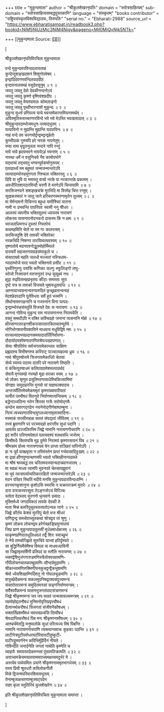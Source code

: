 +++
title = "मुकुन्दमाला"
author = "श्रीकुलशेखरनृपतिः"
domain = "स्तोत्रसाहित्यम्"
sub-domain = "स्तोत्रसाहित्यसम्बद्धपुस्तकानि"
language = "संस्कृतम्"
"books contributor" = "राष्ट्रियसंस्कृतविश्वविद्यालयः, तिरुपतिः"
"serial no." = "Ebharati-2988"
source_url = "https://www.ebharatisampat.in/readbook3.php?bookid=NjM5NjUzMjc3NjM4Njgy&pageno=MjI0MjQyNjk5NTk="

+++
[[मुकुन्दमाला	Source: [EB](https://www.ebharatisampat.in/readbook3.php?bookid=NjM5NjUzMjc3NjM4Njgy&pageno=MjI0MjQyNjk5NTk=)]]

\[













श्रीकुलशेखरनृपतिविरचिता मुकुन्दमाला

वन्दे मुकुन्दमरविन्ददलायताक्षं  
कुन्देन्दुशङ्खदशनं शिशुगोपवेषम्‌ ।  
इन्द्रादिदेवगणवन्दितपादपीठं  
वृन्दावनालयमहं वसुदेवसूनुम्‌ ॥ १ ॥  
जयतु जयतु देवो देवकीनन्दनोऽयं  
जयतु जयतु कृष्णो वृष्णिवंशप्रदीपः ।  
जयतु जयतु मेघश्यामलः कोमलाङ्गो  
जयतु जयतु पृथ्वीभारनाशो मुकुन्दः ॥ २ ॥  
मुकुन्द मूर्ध्ना प्रणिपत्य याचे भवन्तमेकान्तमियन्तमर्थम्‌ ।  
अविस्मृतिस्त्वच्चरणारविन्दे भवे भवे मेऽस्ति भवत्प्रसादात्‌ ॥ ३ ॥  
श्रीमुकुन्दपदाम्भोजमधुनः परमाद्भुतम्‌ ।  
यत्पायिनो न मुह्यन्ति मुह्यन्ति यदपायिनः ॥ ४ ॥  
नाहं वन्दे तव चरणयोर्द्वन्द्वमद्वन्द्वहेतोः  
कुम्भीपाकं गुरुमपि हरे नारकं नापनेतुम्‌ ।  
रम्या रामा मृदुतनुलता नन्दने नापि रन्तुं  
भावे भावे हृदयभवने भावयेऽहं भवन्तम्‌ ॥ ५ ॥  
नास्था धर्मे न वसुनिचये नैव कामोपभोगे  
यद्भाव्यं तद्भवतु भगवन्पूर्वकर्मानुरूपम्‌ ।  
एतत्प्रार्थ्यं मम बहुमतं जन्मजन्मान्तरेऽपि  
त्वत्पादाम्भोरुहयुगगता निश्चला भक्तिरस्तु ॥ ६ ॥  
दिवि वा भुवि वा ममास्तु वासो नरके वा नरकान्तके प्रकामम्‌ ।  
अवधीरितशारदारविन्दौ चरणौ ते मरणेऽपि चिन्तयामि ॥ ७ ॥  
सरसिजनयने सशङ्खचक्रे मुरभिदि मा विरमेह चित्त रन्तुम्‌ ।  
सुखकरमपरं न जातु जाने हरिचरणस्मरणामृतेन तुल्यम्‌ ॥ ८ ॥  
मा भैर्मन्दमनो विचिन्त्य बहुधा यामीश्चिरं यातना  
नामी नः प्रभवन्ति पापरिपवः स्वामी ननु श्रीधरः ।  
आलस्यं व्यपनीय भक्तिसुलभं ध्यायस्व नारायणं  
लोकस्य व्यसनापनोदनकरो दासस्य किं न क्षमः ॥ ९ ॥  
भवजलधिमगाधं दुस्तरं निस्तरेयं  
कथमहमिति चेतो मा स्म गाः कातरत्वम्‌ ।  
सरसिजदृशि देवे तावकी भक्तिरेका  
नरकभिदि निषण्णा तारयिष्यत्यवश्यम्‌ ॥ १० ॥  
तृष्णातोये मदनपवनोद्धूतमोहोर्मिमाले  
दारावर्ते सहजतनयग्राहसंघाकुले च ।  
संसाराख्ये महति जलधौ मज्जतां नस्त्रिधाम-  
न्पादाम्भोजे वरद भवतो भक्तिनावे प्रसीद ॥ ११ ॥  
पृथ्वीरेणुरणुः पयांसि कणिकाः फल्गुः स्फुलिङ्गो लघु-  
स्तेजो निःश्वसनं मरुत्तनुतरं रन्ध्रं सुसूक्ष्मं नभः ।  
क्षुद्रा रुद्रपितामहप्रभृतयः कीटाः समस्ताः सुरा  
दृष्टे यत्र स तावको विजयते भूमावधूतावधिः ॥ १२ ॥  
आम्नायाभ्यसनान्यरण्यरुदितं कृच्छ्रव्रतान्यन्वहं  
मेदश्छेदपदानि पूर्तविधयः सर्वे हुतं भस्मनि ।  
तीर्थानामवगाहनानि च गजस्नानं विना यत्पद-  
द्वन्द्वाम्भोरुहसंस्तुतिं विजयते देवः स नारायणः ॥ १३ ॥  
आनन्द गोविन्द मुकुन्द राम नारायणानन्त निरामयेति ।  
वक्तुं समर्थोऽपि न वक्ति कश्चिदहो जनानां व्यसनानि मोक्षे ॥ १४ ॥  
क्षीरसागरतरङ्गशीकरासारतारकितचारुमूर्तये ।  
भोगिभोगशयनीयशायिने माधवाय मधुविद्विषे नमः ॥ १५ ॥  
वात्सल्यादभयप्रदानसमयादार्तार्तिनिर्वापणा-  
दौदार्यादघशोषणादगणितश्रेयःपदप्रापणात्‌ ।  
सेव्यः श्रीपतिरेव सर्वजगतामेकान्ततः साक्षिणः  
प्रह्लादश्च विभीषणश्च करिराट्‌ पाञ्चाल्यहल्या ध्रुवः ॥ १६ ॥  
नाथे श्रीपुरुषोत्तमे त्रिजगतामेकाधिपे चेतसा  
सेव्ये स्वस्य पदस्य दातरि परे नारायणे तिष्ठति ।  
यं कंचित्पुरुषाधमं कतिपयग्रामेशमल्पादर्थदं  
सेवायै मृगयामहे नरमहो मूढा वराका वयम्‌ ॥ १७ ॥  
भो लोकाः शृणुत प्रसूतिमरणव्याधेश्चिकित्सामिमां  
योगज्ञाः समुदाहरन्ति मुनयो यां याज्ञवल्क्यादयः ।  
अन्तर्ज्योतिरमेयमेकममृतं कृष्णाख्यमापीयतां  
यत्पीतं परमौषधं वितनुते निर्वाणमात्यन्तिकम्‌ ॥ १८ ॥  
बद्धेनाञ्जलिना नतेन शिरसा गात्रैः सरोमोद्गमैः  
कण्ठेन सवरगद्गदेन नयनेनोद्गीर्णबाष्पाम्बुना ।  
नित्यं त्वच्चरणारविन्दयुगलध्यानामृतास्वादिना-  
मस्माकं सरसीरुहाक्ष सततं संपद्यतां जीवितम्‌ ॥ १९ ॥  
तत्त्वं ब्रुवाणानि परं परस्मादहो क्षरन्तीव सुधां पदानि ।  
आवर्तय प्राञ्जलिरस्मि जिह्वे नामानि नारायणगोचराणि ॥ २० ॥  
इदं शरीरं परिणामपेशलं पतत्यवश्यं श्लथसंधि जर्जरम्‌ ।  
किमौषधैः क्लिश्यसि मूढ दुर्मते निरामयं कृष्णरसायनं पिब ॥ २१ ॥  
श्रीमन्नाम प्रोच्य नारायणाख्यं येन प्राप्ता वाञ्छितं पापिनोऽपि ।  
हा नः पूर्वं वाक्प्रवृत्ता न तस्मिंस्तेन प्राप्तं गर्भवासादिदुःखम्‌ ॥ २२ ॥  
मा द्राक्षं क्षीणपुण्यान्क्षणमपि भवतो भक्तिहीनान्पदाब्जे  
मा श्रौषं श्रव्यबद्धं तव चरितमपास्यान्यदाख्यानजातम्‌ ।  
मा स्प्राक्षं माधव त्वामपि भुवनपते चेतसापह्नुवानं  
मा भूवं त्वत्सपर्याव्यतिकररहितो जन्मजन्मान्तरेऽपि ॥ २३ ॥  
मदन परिहर स्थितिं मदीये मनसि मुकुन्दपदारविन्दधाम्नि ।  
हरनयनकृशानुना कृशोऽसि स्मरसि न चक्रपराक्रमं मुरारेः ॥ २४ ॥  
दारा वाराकरवरसुता तेऽङ्गजोऽयं विरिञ्चः  
स्तोता वेदस्तव सुरगणो भृत्यवर्गः प्रसादः ।  
मुक्तिर्मध्ये जगदविकलं तावके देवकी ते  
माता मित्त्रं बलरिपुसुतस्तत्त्वतोऽन्यन्न जाने ॥ २५ ॥  
जिह्वे कीर्तय केशवं मुररिपुं चेतो भज श्रीधरं  
पाणिद्वन्द्व समर्चयाच्युतकथां श्रोत्रद्वय त्वं श्रुणु ।  
कृष्णं लोकय लोचनद्वय हरेर्गच्छाङ्घ्रियुग्मालयं  
जिघ्र घ्राण मुकुन्दपादतुलसीं मुर्धन्नमाधोक्षजम्‌ ॥ २६ ॥  
यत्कृष्णप्रणिपातधूलिधवलं तद्वै शिरः स्याच्छुभं  
ते नेत्रे तमसोज्झिते सुरुचिरे याभ्यां हरिर्दृश्यते ।  
सा बुद्धिर्नियमैर्यमैश्च विमला या माधवध्यायिनी  
सा जिह्वामृतवर्षिणी प्रतिपदं या स्तौति नारायणम्‌ ॥ २७ ॥  
भक्तद्वेषिभुजंगगारुडमणिस्त्रैलोक्यरक्षामणि-  
र्गोपीलोचनचातकाम्बुदमणिः सौन्दर्यमुद्रामणिः ।  
श्रीकान्तामणिरुक्मिणीघनकुचद्वन्द्वैकभूषामणिः  
श्रेयो ध्येयशिखाम्णिर्दिशतु नो गोपालचूडामणिः ॥ २८ ॥  
शत्रुच्छेदैकमन्त्रं सकलमुपनिषद्वाक्यसंपूज्यमन्त्रं  
संसारोत्तारमन्त्रं समुदितमनसां सङ्गनिर्याणमन्त्रम्‌ ।  
सर्वैश्वर्यैकमन्त्रं व्यसनभुजगसंदष्टसंत्राणमन्त्रं  
जिह्वे श्रीकृष्णमन्त्रं जप जप सततं जन्मसाफल्यमन्त्रम्‌ ॥ २९ ॥  
व्यामोहोद्दलनौषधं मुनिमनोवृत्तिप्रवृत्त्यौषधं  
दैत्यानर्थकरौषधं त्रिजगतां संजीवनैकौषधम्‌ ।  
भक्तार्तिप्रशमौषधं भवभयप्रध्वंसि दिव्यौषधं  
श्रेयःप्राप्तिकरौषधं पिब मनः श्रीकृष्णनामौषधम्‌ ॥ ३० ॥  
आश्चर्यमेतद्धि मनुष्यलोके सुधां परित्यज्य विषं पिबन्ति ।  
नामानि नारायणगोचराणि त्यक्त्वान्यवाचः कुहकाः पठन्ति ॥ ३१ ॥  
लाटीनेत्रपुटीपयोधरघटीरेवातटीदुष्कुटी-  
पाटीरद्रुमवर्णनेन कविभिर्मूढैर्दिनं नीयते ।  
गोविन्देति जनार्दनेति जगतां नाथेति कृष्णेति च  
व्याहारैः समयस्तदेकमनसां पुंसामतिक्रामति ॥ ३२ ॥  
अयाच्यमक्रेयमयातयाममपाच्यमक्षय्यमदुर्भरं मे ।  
अस्त्येव पाथेयमितः प्रयाणे श्रीकृष्णनाममृतभागधेयम्‌ ॥ ३३ ॥  
यस्य प्रियौ श्रुतधरौ कविलोकगीतौ  
मित्त्रे द्विजन्मपरिवारशिवावभूताम्‌ ।  
तेनाम्बुजाक्षचरणाम्बुजषट्पदेन  
राज्ञा कृता स्तुतिरियं कुलशेखरेण ॥ ३४ ॥

इति श्रीकुलशेखरनृपतिविरचिता मुकुन्दमाला समाप्ता ।










\]
